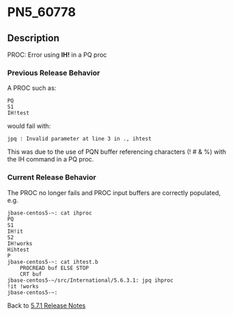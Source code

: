 # PN5_60778

<PageHeader />

## Description

PROC: Error using **IH!** in a PQ proc

### Previous Release Behavior

A PROC such as:

```
PQ
S1
IH!test
```

would fail with:

```
jpq : Invalid parameter at line 3 in ., ihtest
```

This was due to the use of PQN buffer referencing characters (! # & %) with the IH command in a PQ proc.

### Current Release Behavior

The PROC no longer fails and PROC input buffers are correctly populated, e.g.

```
jbase-centos5-~: cat ihproc
PQ
S1
IH!it
S2
IH!works
Hihtest
P
jbase-centos5-~: cat ihtest.b
    PROCREAD buf ELSE STOP
    CRT buf
jbase-centos5-~/src/International/5.6.3.1: jpq ihproc
!it !works
jbase-centos5-~:
```

Back to [5.7.1 Release Notes](./../README.md)

  
<PageFooter />
